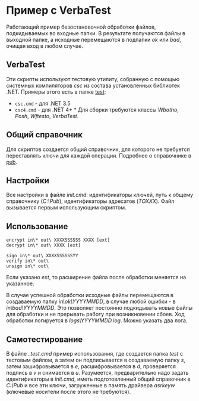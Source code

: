 # Пример с VerbaTest

Работающий пример безостановочной обработки файлов, подкидываемых 
во входные папки. В результате получаются файлы в выходной папке, 
а исходные перемещаются в подпапки *ok* или *bad*, очищая вход в 
любом случае.

## VerbaTest

Эти скрипты используют тестовую утилиту, собранную с помощью 
системных компиляторов *csc* из состава установленных библиотек .NET.
Примеры этого есть в папке [test](../../test):

  * ```csc.cmd``` - для .NET 3.5
  * ```csc4.cmd``` - для .NET 4+
                                                                              *
Для сборки требуются классы *Wbotho*, *Posh*, *Wftesto*, *VerbaTest*.

## Общий справочник

Для скриптов создается общий справочник, для которого не требуется 
переставлять ключи для каждой операции. 
Подробнее о справочнике в [pub](../../pub).

## Настройки

Все настройки в файле *init.cmd*: идентификаторы ключей, путь к общему 
справочнику (*C:\Pub*), идентификаторы адресатов (*TOXXX*). 
Файл вызывается первым использующим скриптом.

## Использование

    encrypt in\* out\ XXXXSSSSSS XXXX [ext]
    decrypt in\* out\ XXXX [ext]

    sign in\* out\ XXXXSSSSSSYY
    verify in\* out\
    unsign in\* out\

Если указано *ext*, то расширение файла после обработки меняется на 
указанное.

В случае успешной обработки исходные файлы перемещаются в создаваемую 
папку *in\ok\YYYYMMDD*, в случае любой ошибки - в *in\bad\YYYYMMDD*. 
Это позволяет постоянно подкидывать новые файлы для обработки и не 
прерывать работу при возникновении сбоев. 
Ход обработки логируется в *logs\YYYYMMDD.log*. Можно указать два лога. 

## Самотестирование

В файле *_test.cmd* пример использования, где создается папка *test* с 
тестовым файлом, а затем он подписывается в создаваемую папку *s*, затем 
зашифровывается в *e*, расшифровывается в *d*, проверяется подпись в *v* и 
снимается в *u*. Разумеется, предварительно надо задать идентификаторы в 
*init.cmd*, иметь подготовленный общий справочник в *C:\Pub* и все эти 
ключи, загруженные в память драйвера *asrkeyw* (ключевые носители после 
этого не требуются).
